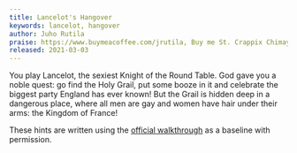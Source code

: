```yaml
---
title: Lancelot's Hangover
keywords: lancelot, hangover
author: Juho Rutila
praise: https://www.buymeacoffee.com/jrutila, Buy me St. Crappix Chimay, 🍺
released: 2021-03-03
---
```


You play Lancelot, the sexiest Knight of the Round Table.
God gave you a noble quest: go find the Holy Grail, put some booze in it and celebrate the biggest party England has ever known!
But the Grail is hidden deep in a dangerous place, where all men are gay and women have hair under their arms: the Kingdom of France!

These hints are written using the [official walkthrough](https://www.lancelotshangover.com/walkthrough/) as a baseline with permission.
